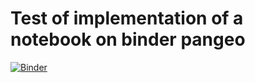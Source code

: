 # Test of implementation of a notebook on binder pangeo

[![Binder](https://binder.pangeo.io/badge_logo.svg)](https://binder.pangeo.io/v2/gh/ocean-next/test-binder/master)

